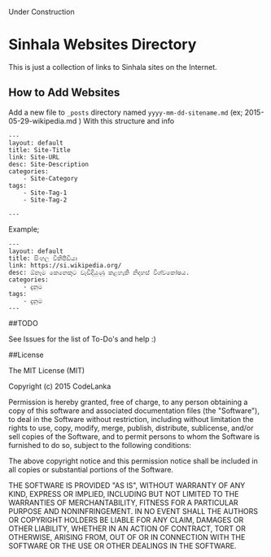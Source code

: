 Under Construction

# Sinhala Websites Directory

This is just a collection of links to Sinhala sites on the Internet.

## How to Add Websites

Add a new file to `_posts` directory named `yyyy-mm-dd-sitename.md` (ex; 2015-05-29-wikipedia.md )
With this structure and info

```
---
layout: default
title: Site-Title
link: Site-URL
desc: Site-Description
categories:
    - Site-Category
tags:
    - Site-Tag-1
    - Site-Tag-2

---
```
Example;
```
---
layout: default
title: සිංහල විකිපීඩියා
link: https://si.wikipedia.org/
desc: ඕනෑම කෙනෙකුට වැඩිදියුණු කළහැකි නිදහස් විශ්‍‍වකෝෂ‍ය‍.
categories:
    - දැනුම 
tags:
    - දැනුම 
---
```

##TODO

See Issues for the list of To-Do's and help :)


##License 

The MIT License (MIT)

Copyright (c) 2015 CodeLanka

Permission is hereby granted, free of charge, to any person obtaining a copy
of this software and associated documentation files (the "Software"), to deal
in the Software without restriction, including without limitation the rights
to use, copy, modify, merge, publish, distribute, sublicense, and/or sell
copies of the Software, and to permit persons to whom the Software is
furnished to do so, subject to the following conditions:

The above copyright notice and this permission notice shall be included in
all copies or substantial portions of the Software.

THE SOFTWARE IS PROVIDED "AS IS", WITHOUT WARRANTY OF ANY KIND, EXPRESS OR
IMPLIED, INCLUDING BUT NOT LIMITED TO THE WARRANTIES OF MERCHANTABILITY,
FITNESS FOR A PARTICULAR PURPOSE AND NONINFRINGEMENT. IN NO EVENT SHALL THE
AUTHORS OR COPYRIGHT HOLDERS BE LIABLE FOR ANY CLAIM, DAMAGES OR OTHER
LIABILITY, WHETHER IN AN ACTION OF CONTRACT, TORT OR OTHERWISE, ARISING FROM,
OUT OF OR IN CONNECTION WITH THE SOFTWARE OR THE USE OR OTHER DEALINGS IN
THE SOFTWARE.

